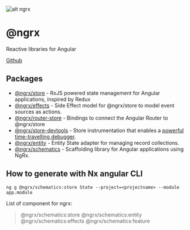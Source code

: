 ![alt ngrx](http://m0ru.github.io/rx-presentation/images/rx_logo.png)
# @ngrx
Reactive libraries for Angular

[Github](https://github.com/ngrx/platform)

## Packages

- [@ngrx/store](./store/README.md) - RxJS powered state management for Angular applications, inspired by Redux
- [@ngrx/effects](./effects/README.md) - Side Effect model for @ngrx/store to model event sources as actions.
- [@ngrx/router-store](./router-store/README.md) - Bindings to connect the Angular Router to @ngrx/store
- [@ngrx/store-devtools](./store-devtools/README.md) - Store instrumentation that enables a
  [powerful time-travelling debugger](https://chrome.google.com/webstore/detail/redux-devtools/lmhkpmbekcpmknklioeibfkpmmfibljd?hl=en).
- [@ngrx/entity](./entity/README.md) - Entity State adapter for managing record collections.
- [@ngrx/schematics](./schematics/README.md) - Scaffolding library for Angular applications using NgRx.

## How to generate with Nx angular CLI

```
ng g @ngrx/schematics:store State --project=<projectname> --module app.module
```

List of component for ngrx:
> @ngrx/schematics:store
> @ngrx/schematics:entity
> @ngrx/schematics:effects
> @ngrx/schematics:feature
